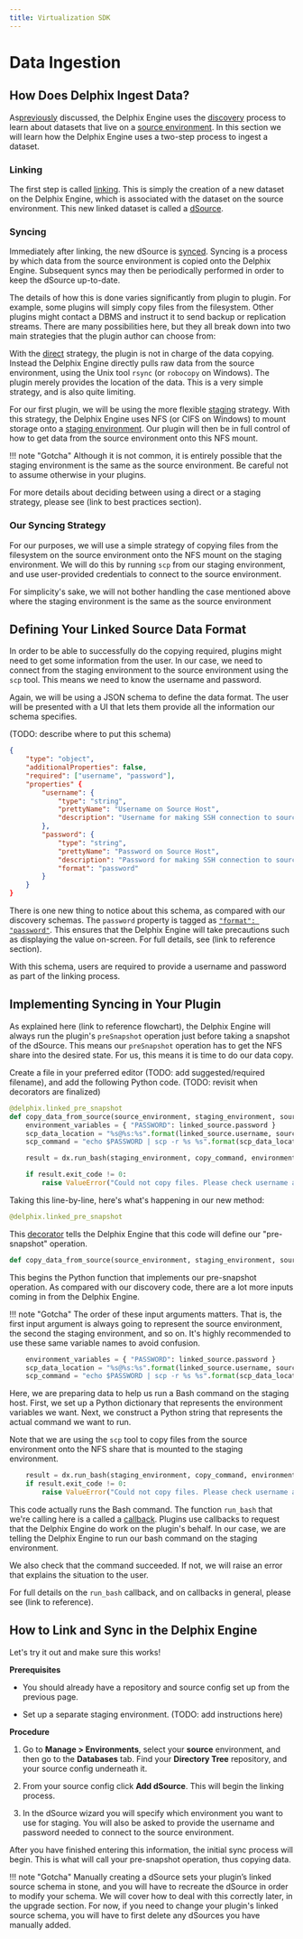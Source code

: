 ```yaml
---
title: Virtualization SDK
---
```


# Data Ingestion

## How Does Delphix Ingest Data?

As[previously](/References/Your_First_Plugin/Discovery) discussed, the Delphix Engine uses the [discovery](/References/Glossary/#discovery) process to learn about datasets that live on a [source environment](/References/Glossary/#source-environment). In this section we will learn how the Delphix Engine uses a two-step process to ingest a dataset.

### Linking

The first step is called [linking](/References/Glossary/#linking). This is simply the creation of a new dataset on the Delphix Engine, which is associated with the dataset on the source environment. This new linked dataset is called a [dSource](/References/Glossary/#dsource).

### Syncing

Immediately after linking, the new dSource is [synced](/References/Glossary/#syncing). Syncing is a process by which data from the source environment is copied onto the Delphix Engine. Subsequent syncs may then be periodically performed in order to keep the dSource up-to-date.

The details of how this is done varies significantly from plugin to plugin. For example, some plugins will simply copy files from the filesystem. Other plugins might contact a DBMS and instruct it to send backup or replication streams. There are many possibilities here, but they all break down into two main strategies that the plugin author can choose from:

With the [direct](/References/Glossary/#direct-linkingsyncing) strategy, the plugin is not in charge of the data copying. Instead the Delphix Engine directly pulls raw data from the source environment, using the Unix tool `rsync` (or `robocopy` on Windows). The plugin merely provides the location of the data. This is a very simple strategy, and is also quite limiting.

For our first plugin, we will be using the more flexible [staging](/References/Glossary/#staged-linkingsyncing) strategy. With this strategy, the Delphix Engine uses NFS (or CIFS on Windows) to mount storage onto a [staging environment](/References/Glossary/#staging-environment). Our plugin will then be in full control of how to get data from the source environment onto this NFS mount.

!!! note "Gotcha"
    Although it is not common, it is entirely possible that the staging environment is the same as the source environment. Be careful not to assume otherwise in your plugins.

For more details about deciding between using a direct or a staging strategy, please see (link to best practices section).

### Our Syncing Strategy

For our purposes, we will use a simple strategy of copying files from the filesystem on the source environment onto the NFS mount on the staging environment. We will do this by running `scp` from our staging environment, and use user-provided credentials to connect to the source environment.

For simplicity's sake, we will not bother handling the case mentioned above where the staging environment is the same as the source environment


## Defining Your Linked Source Data Format

In order to be able to successfully do the copying required, plugins might need to get some information from the user. In our case, we need to connect from the staging environment to the source environment using the `scp` tool. This means we need to know the username and password.

Again, we will be using a JSON schema to define the data format. The user will be presented with a UI that lets them provide all the information our schema specifies.

(TODO: describe where to put this schema)
```json
{
    "type": "object",
    "additionalProperties": false,
    "required": ["username", "password"],
    "properties" {
        "username": {
            "type": "string",
            "prettyName": "Username on Source Host",
            "description": "Username for making SSH connection to source host"
        },
        "password": {
            "type": "string",
            "prettyName": "Password on Source Host",
            "description": "Password for making SSH connection to source host",
            "format": "password"
        }
    }
}
```

There is one new thing to notice about this schema, as compared with our discovery schemas. The `password` property is tagged as [`"format": "password"`](/References/Glossary/#password-property). This ensures that the Delphix Engine will take precautions such as displaying the value on-screen. For full details, see (link to reference section).

With this schema, users are required to provide a username and password as part of the linking process.


## Implementing Syncing in Your Plugin

As explained here (link to reference flowchart), the Delphix Engine will always run the plugin's `preSnapshot` operation just before taking a snapshot of the dSource. This means our `preSnapshot` operation has to get the NFS share into the desired state. For us, this means it is time to do our data copy.

Create a file in your preferred editor (TODO: add suggested/required filename), and add the following Python code. (TODO: revisit when decorators are finalized)

```python
@delphix.linked_pre_snapshot
def copy_data_from_source(source_environment, staging_environment, source_config, linked_source, mount_location):
    environment_variables = { "PASSWORD": linked_source.password }
    scp_data_location = "%s@%s:%s".format(linked_source.username, source_environment.hostname, source_config.path)
    scp_command = "echo $PASSWORD | scp -r %s %s".format(scp_data_location, mount_location)

    result = dx.run_bash(staging_environment, copy_command, environment_variables)

    if result.exit_code != 0:
        raise ValueError("Could not copy files. Please check username and password.\n%s".format(result.stderr)
```

Taking this line-by-line, here's what's happening in our new method:

```python
@delphix.linked_pre_snapshot
```

This [decorator](/References/Glossary/#password-property) tells the Delphix Engine that this code will define our "pre-snapshot" operation.

```python
def copy_data_from_source(source_environment, staging_environment, source_config, linked_source, mount_location):
```

This begins the Python function that implements our pre-snapshot operation. As compared with our discovery code, there are a lot more inputs coming in from the Delphix Engine.

!!! note "Gotcha"
    The order of these input arguments matters. That is, the first input argument is always going to represent the source environment, the second the staging environment, and so on. It's highly recommended to use these same variable names to avoid confusion.

```python
    environment_variables = { "PASSWORD": linked_source.password }
    scp_data_location = "%s@%s:%s".format(linked_source.username, source_environment.hostname, source_config.path)
    scp_command = "echo $PASSWORD | scp -r %s %s".format(scp_data_location, mount_location)
```

Here, we are preparing data to help us run a Bash command on the staging host. First, we set up a Python dictionary that represents the environment variables we want. Next, we construct a Python string that represents the actual command we want to run.

Note that we are using the `scp` tool to copy files from the source environment onto the NFS share that is mounted to the staging environment.


```python
    result = dx.run_bash(staging_environment, copy_command, environment_variables)
    if result.exit_code != 0:
        raise ValueError("Could not copy files. Please check username and password.\n%s".format(result.stderr)
```

This code actually runs the Bash command. The function `run_bash` that we're calling here is a called a [callback](/References/Glossary/#callback). Plugins use callbacks to request that the Delphix Engine do work on the plugin's behalf. In our case, we are telling the Delphix Engine to run our bash command on the staging environment.

We also check that the command succeeded. If not, we will raise an error that explains the situation to the user.

For full details on the `run_bash` callback, and on callbacks in general, please see (link to reference).

## How to Link and Sync in the Delphix Engine

Let's try it out and make sure this works!

**Prerequisites**

  - You should already have a repository and source config set up from the previous page.

  - Set up a separate staging environment. (TODO: add instructions here)

**Procedure**

1. Go to **Manage > Environments**, select your **source** environment, and then go to the **Databases** tab. Find your **Directory Tree** repository, and your source config underneath it.

2. From your source config click **Add dSource**. This will begin the linking process.

3. In the dSource wizard you will specify which environment you want to use for staging. You will also be asked to provide the username and password needed to connect to the source environment.

After you have finished entering this information, the initial sync process will begin. This is what will call your pre-snapshot operation, thus copying data.

!!! note "Gotcha"
    Manually creating a dSource sets your plugin’s linked source schema in stone, and you will have to recreate the dSource in order to modify your schema. We will cover how to deal with this correctly later, in the upgrade section. For now, if you need to change your plugin's linked source schema, you will have to first delete any dSources you have manually added.
